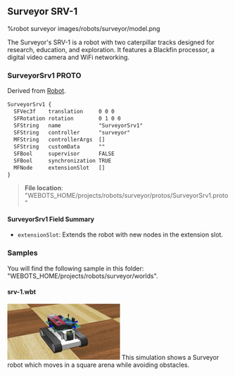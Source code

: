 ## Surveyor SRV-1

%robot surveyor images/robots/surveyor/model.png

The Surveyor's SRV-1 is a robot with two caterpillar tracks designed for research, education, and exploration.
It features a Blackfin processor, a digital video camera and WiFi networking.

### SurveyorSrv1 PROTO

Derived from [Robot](../reference/robot.md).

```
SurveyorSrv1 {
  SFVec3f    translation     0 0 0
  SFRotation rotation        0 1 0 0
  SFString   name            "SurveyorSrv1"
  SFString   controller      "surveyor"
  MFString   controllerArgs  []
  SFString   customData      ""
  SFBool     supervisor      FALSE
  SFBool     synchronization TRUE
  MFNode     extensionSlot   []
}
```

> **File location**: "WEBOTS\_HOME/projects/robots/surveyor/protos/SurveyorSrv1.proto"

#### SurveyorSrv1 Field Summary

- `extensionSlot`: Extends the robot with new nodes in the extension slot.

### Samples

You will find the following sample in this folder: "WEBOTS\_HOME/projects/robots/surveyor/worlds".

#### srv-1.wbt

![srv-1.wbt.png](images/robots/surveyor/srv-1.wbt.thumbnail.jpg) This simulation shows a Surveyor robot which moves in a square arena while avoiding obstacles.
